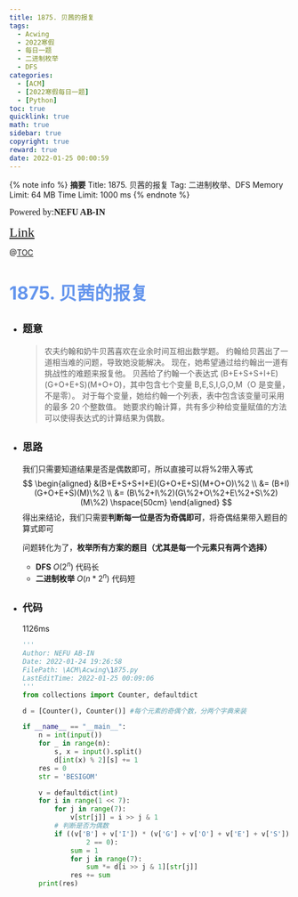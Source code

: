 ```yaml
---
title: 1875. 贝茜的报复
tags:
  - Acwing
  - 2022寒假
  - 每日一题
  - 二进制枚举
  - DFS
categories:
  - [ACM]
  - [2022寒假每日一题]
  - [Python]
toc: true
quicklink: true
math: true
sidebar: true
copyright: true
reward: true
date: 2022-01-25 00:00:59
---
```



{% note info %}
**摘要**
Title: 1875. 贝茜的报复
Tag: 二进制枚举、DFS
Memory Limit: 64 MB
Time Limit: 1000 ms
{% endnote %}
<!-- more -->

<font size=3 face=楷体>Powered by:**NEFU AB-IN**</font>

<font color=#FFA500 size=5 face=楷体>[Link](https://www.acwing.com/problem/content/1877/)</font>

@[TOC](文章目录)

# <font color=#6495ED size=6>1875. 贝茜的报复</font>

* ## <font size=4 face=粗体>题意</font>

  >农夫约翰和奶牛贝茜喜欢在业余时间互相出数学题。
  >约翰给贝茜出了一道相当难的问题，导致她没能解决。
  >现在，她希望通过给约翰出一道有挑战性的难题来报复他。
  >贝茜给了约翰一个表达式 (B+E+S+S+I+E)(G+O+E+S)(M+O+O)，其中包含七个变量 B,E,S,I,G,O,M（O 是变量，不是零）。
  >对于每个变量，她给约翰一个列表，表中包含该变量可采用的最多 20 个整数值。
  >她要求约翰计算，共有多少种给变量赋值的方法可以使得表达式的计算结果为偶数。

* ## <font size=4 face=粗体>思路</font>

  我们只需要知道结果是否是偶数即可，所以直接可以将%2带入等式
  $$
  \begin{aligned}
  &(B+E+S+S+I+E)(G+O+E+S)(M+O+O)\%2 \\ 
  &= (B+I)(G+O+E+S)(M)\%2 \\
  &= (B\%2+I\%2)(G\%2+O\%2+E\%2+S\%2)(M\%2)
  \hspace{50cm}
  \end{aligned}
  $$
  得出来结论，我们只需要**判断每一位是否为奇偶即可**，将奇偶结果带入题目的算式即可

  问题转化为了，**枚举所有方案的题目（尤其是每一个元素只有两个选择）**
    * **DFS** $O(2^n)$ 代码长
    * **二进制枚举** $O(n * 2^n)$ 代码短
  
* ## <font size=4 face=粗体>代码</font>

  1126ms

  ```python
  '''
  Author: NEFU AB-IN
  Date: 2022-01-24 19:26:58
  FilePath: \ACM\Acwing\1875.py
  LastEditTime: 2022-01-25 00:09:06
  '''
  from collections import Counter, defaultdict

  d = [Counter(), Counter()] #每个元素的奇偶个数，分两个字典来装

  if __name__ == "__main__":
      n = int(input())
      for _ in range(n):
          s, x = input().split()
          d[int(x) % 2][s] += 1
      res = 0
      str = 'BESIGOM'

      v = defaultdict(int)
      for i in range(1 << 7):
          for j in range(7):
              v[str[j]] = i >> j & 1
          # 判断是否为偶数
          if ((v['B'] + v['I']) * (v['G'] + v['O'] + v['E'] + v['S']) * v['M'] %
                  2 == 0):
              sum = 1
              for j in range(7):
                  sum *= d[i >> j & 1][str[j]]
              res += sum
      print(res)
  ```